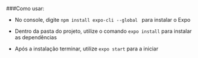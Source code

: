 ###Como usar:

- No console, digite `npm install expo-cli --global ` para instalar o Expo

- Dentro da pasta do projeto, utilize o comando `expo install` para instalar as dependências

- Após a instalação terminar, utilize `expo start` para a iniciar
